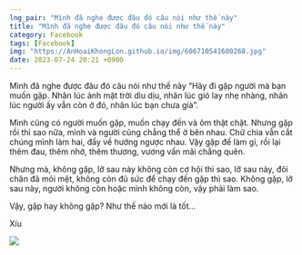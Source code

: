```yaml
---
lng_pair: "Mình đã nghe được đâu đó câu nói như thế này"
title: "Mình đã nghe được đâu đó câu nói như thế này"
category: Facebook
tags: [Facebook]
img: "https://AnHoaiKhongLon.github.io/img/606710541600268.jpg"
date: 2023-07-24 20:21 +0900
---
```

Mình đã nghe được đâu đó câu nói như thế này “Hãy đi gặp người mà bạn muốn gặp. Nhân lúc ánh mặt trời dìu dịu, nhân lúc gió lay nhẹ nhàng, nhân lúc người ấy vẫn còn ở đó, nhân lúc bạn chưa già”.

Mình cũng có người muốn gặp, muốn chạy đến và ôm thật chặt. Nhưng gặp rồi thì sao nữa, mình và người cũng chẳng thể ở bên nhau. Chữ chia vẫn cắt chúng mình làm hai, đẩy về hướng ngược nhau. Vậy gặp để làm gì, rồi lại thêm đau, thêm nhớ, thêm thương, vương vấn mãi chẳng quên.

Nhưng mà, không gặp, lỡ sau này không còn cơ hội thì sao, lỡ sau này, đôi chân đã mỏi mệt, không còn đủ sức để chạy đến gặp thì sao. Không gặp, lỡ sau này, người không còn hoặc mình không còn, vậy phải làm sao.

Vậy, gặp hay không gặp? Như thế nào mới là tốt...

Xíu
<!-- outline-end -->
<img src="https://AnHoaiKhongLon.github.io/img/606710541600268.jpg">
